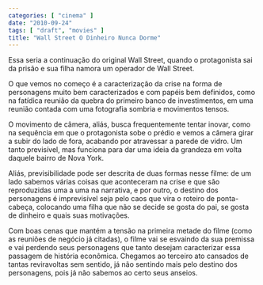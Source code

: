 ```yaml
---
categories: [ "cinema" ]
date: "2010-09-24"
tags: [ "draft", "movies" ]
title: "Wall Street O Dinheiro Nunca Dorme"
---
```

Essa seria a continuação do original Wall Street, quando o protagonista
sai da prisão e sua filha namora um operador de Wall Street.

O que vemos no começo é a caracterização da crise na forma de
personagens muito bem caracterizados e com papéis bem definidos, como
na fatídica reunião da quebra do primeiro banco de investimentos,
em uma reunião contada com uma fotografia sombria e movimentos tensos.

O movimento de câmera, aliás, busca frequentemente tentar inovar, como
na sequência em que o protagonista sobe o prédio e vemos a câmera girar
a subir do lado de fora, acabando por atravessar a parede de vidro. Um
tanto previsível, mas funciona para dar uma ideia da grandeza em volta
daquele bairro de Nova York.

Aliás, previsibilidade pode ser descrita de duas formas nesse filme:
de um lado sabemos várias coisas que aconteceram na crise e que
são reproduzidas uma a uma na narrativa, e por outro, o destino dos
personagens é imprevisível seja pelo caos que vira o roteiro de
ponta-cabeça, colocando uma filha que não se decide se gosta do pai,
se gosta de dinheiro e quais suas motivações.

Com boas cenas que mantém a tensão na primeira metade do filme (como
as reuniões de negócio já citadas), o filme vai se esvaindo da sua
premissa e vai perdendo seus personagens que tanto desejam caracterizar
essa passagem de história econômica. Chegamos ao terceiro ato cansados
de tantas reviravoltas sem sentido, já não sentindo mais pelo destino
dos personagens, pois já não sabemos ao certo seus anseios.
